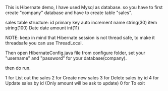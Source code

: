 This is Hibernate demo, I have used Mysql as database.
so you have to first create "company" database and have to create table "sales".

sales table structure:
id primary key auto increment
name string(30)
item string(100)
Date date
amount int(11)

NOTE: keep in mind that Hibernate session is not thread safe,
to make it threadsafe you can use ThreadLocal.

Then open HibernateConfig.java file from configure folder,
set your "username" and "password" for your database(company).

then do run.

1 for List out the sales 
2 for Create new sales 
3 for Delete sales by id 
4 for Update sales by id (Only amount will be ask to update) 
0 for To exit 
